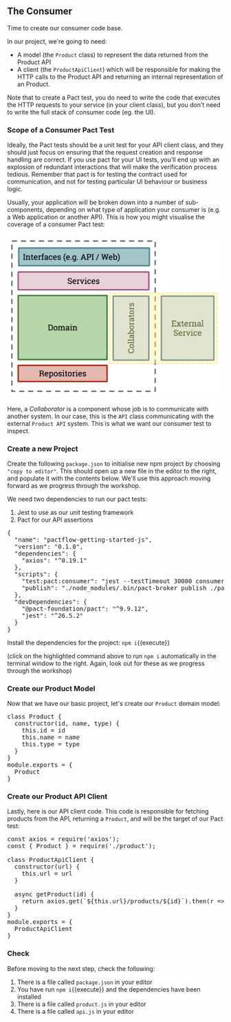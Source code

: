 ## The Consumer

Time to create our consumer code base.

In our project, we're going to need:

* A model (the `Product` class) to represent the data returned from the Product API
* A client (the `ProductApiClient`) which will be responsible for making the HTTP calls to the Product API and returning an internal representation of an Product.

Note that to create a Pact test, you do need to write the code that executes the HTTP requests to your service (in your client class), but you don't need to write the full stack of consumer code (eg. the UI).

### Scope of a Consumer Pact Test

Ideally, the Pact tests should be a unit test for your API client class, and they should just focus on ensuring that the request creation and response handling are correct. If you use pact for your UI tests, you'll end up with an explosion of redundant interactions that will make the verification process tedious. Remember that pact is for testing the contract used for communication, and not for testing particular UI behaviour or business logic.

Usually, your application will be broken down into a number of sub-components, depending on what type of application your consumer is \(e.g. a Web application or another API\). This is how you might visualise the coverage of a consumer Pact test:

![Scope of a consumer Pact test](./assets/consumer-test-coverage.png)

Here, a _Collaborator_ is a component whose job is to communicate with another system. In our case, this is the `API` class communicating with the external `Product API` system. This is what we want our consumer test to inspect.

### Create a new Project

Create the following `package.json` to initialise new npm project by choosing `"copy to editor"`. This should open up a new file in the editor to the right, and populate it with the contents below.
We'll use this approach moving forward as we progress through the workshop.

We need two dependencies to run our pact tests:

1. Jest to use as our unit testing framework
2. Pact for our API assertions

<pre class="file" data-filename="package.json" data-target="replace">
{
  "name": "pactflow-getting-started-js",
  "version": "0.1.0",
  "dependencies": {
    "axios": "^0.19.1"
  },
  "scripts": {
    "test:pact:consumer": "jest --testTimeout 30000 consumer.pact.spec.js",
    "publish": "./node_modules/.bin/pact-broker publish ./pacts --consumer-app-version 1.0.0"
  },
  "devDependencies": {
    "@pact-foundation/pact": "^9.9.12",
    "jest": "^26.5.2"
  }
}
</pre>

Install the dependencies for the project: `npm i`{{execute}}

(click on the highlighted command above to run `npm i` automatically in the terminal window to the right. Again, look out for these as we progress through the workshop)

### Create our Product Model

Now that we have our basic project, let's create our `Product` domain model:

<pre class="file" data-filename="product.js" data-target="replace">
class Product {
  constructor(id, name, type) {
    this.id = id
    this.name = name
    this.type = type
  }
}
module.exports = {
  Product
}
</pre>

### Create our Product API Client

Lastly, here is our API client code. This code is responsible for fetching products from the API, returning a `Product`, and will be the target of our Pact test:

<pre class="file" data-filename="api.js" data-target="replace">
const axios = require('axios');
const { Product } = require('./product');

class ProductApiClient {
  constructor(url) {
    this.url = url
  }

  async getProduct(id) {
    return axios.get(`${this.url}/products/${id}`).then(r => new Product(r.data.id, r.data.name, r.data.type));
  }
}
module.exports = {
  ProductApiClient
}
</pre>

### Check

Before moving to the next step, check the following:

1. There is a file called `package.json` in your editor
1. You have run `npm i`{{execute}} and the dependencies have been installed
1. There is a file called `product.js` in your editor
1. There is a file called `api.js` in your editor